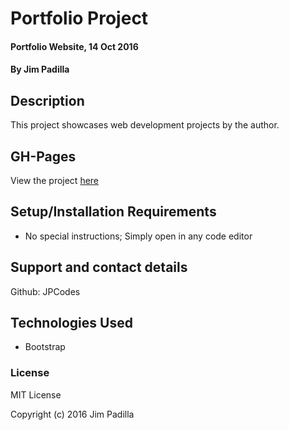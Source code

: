 # Portfolio Project

#### Portfolio Website, 14 Oct 2016

#### By Jim Padilla

## Description

This project showcases web development projects by the author.

## GH-Pages

View the project [here](https://jpcodes.github.io/epicodus-portfolio/)

## Setup/Installation Requirements

* No special instructions; Simply open in any code editor

## Support and contact details

Github: JPCodes

## Technologies Used

* Bootstrap

### License

MIT License

Copyright (c) 2016 Jim Padilla
